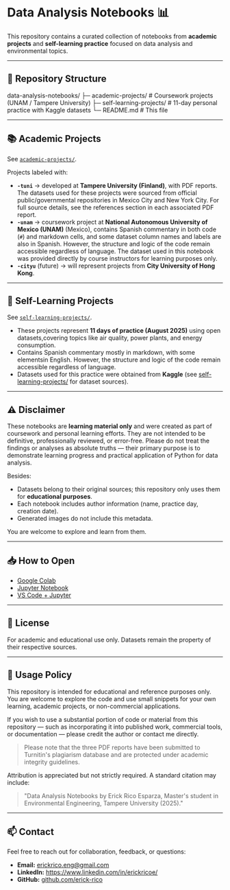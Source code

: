 # Data Analysis Notebooks 📊

This repository contains a curated collection of notebooks from **academic projects** and **self-learning practice** focused on data analysis and environmental topics.

---

## 📁 Repository Structure

data-analysis-notebooks/
├─ academic-projects/ # Coursework projects (UNAM / Tampere University)
├─ self-learning-projects/ # 11-day personal practice with Kaggle datasets
└─ README.md # This file

---

## 📚 Academic Projects

See [`academic-projects/`](./academic-projects/README.md).

Projects labeled with:
- **`-tuni`** → developed at **Tampere University (Finland)**, with PDF reports. The datasets used for these projects were sourced from official public/governmental repositories in Mexico City and New York City. For full source details, see the references section in each associated PDF report.  
- **`-unam`** → coursework project at **National Autonomous University of Mexico (UNAM)** (Mexico), contains Spanish commentary in both code (`#`) and markdown cells, and some dataset column names and labels are also in Spanish. However, the structure and logic of the code remain accessible regardless of language. The dataset used in this notebook was provided directly by course instructors for learning purposes only.
- **`-cityu`** (future) → will represent projects from **City University of Hong Kong**.

---

## 🧪 Self-Learning Projects

See [`self-learning-projects/`](./self-learning-projects/README.md).

- These projects represent **11 days of practice (August 2025)** using open datasets,covering topics like air quality, power plants, and energy consumption.
- Contains Spanish commentary mostly in markdown, with some elementsin English. However, the structure and logic of the code remain accessible regardless of language.
- Datasets used for this practice were obtained from **Kaggle** (see [self-learning-projects/](./self-learning-projects/README.md) for dataset sources).

---

## ⚠️ Disclaimer

These notebooks are **learning material only** and were created as part of coursework and personal learning efforts. They are not intended to be definitive, professionally reviewed, or error-free. Please do not treat the findings or analyses as absolute truths — their primary purpose is to demonstrate learning progress and practical application of Python for data analysis. 

Besides:
  
- Datasets belong to their original sources; this repository only uses them for **educational purposes**.
- Each notebook includes author information (name, practice day, creation date).
- Generated images do not include this metadata.

You are welcome to explore and learn from them.

---

## 📥 How to Open

- [Google Colab](https://colab.research.google.com/)  
- [Jupyter Notebook](https://jupyter.org/)  
- [VS Code + Jupyter](https://marketplace.visualstudio.com/items?itemName=ms-toolsai.jupyter)

---

## 📌 License
For academic and educational use only. Datasets remain the property of their respective sources.

---

## 📄 Usage Policy

This repository is intended for educational and reference purposes only. You are welcome to explore the code and use small snippets for your own learning, academic projects, or non-commercial applications.

If you wish to use a substantial portion of code or material from this repository — such as incorporating it into published work, commercial tools, or documentation — please credit the author or contact me directly.

> Please note that the three PDF reports have been submitted to Turnitin's plagiarism database and are protected under academic integrity guidelines.

Attribution is appreciated but not strictly required. A standard citation may include:
> "Data Analysis Notebooks by Erick Rico Esparza, Master's student in Environmental Engineering, Tampere University (2025)."

---

## 📫 Contact

Feel free to reach out for collaboration, feedback, or questions:

- **Email:** erickrico.eng@gmail.com  
- **LinkedIn:** https://www.linkedin.com/in/erickricoe/  
- **GitHub:** [github.com/erick-rico](https://github.com/erick-rico)
